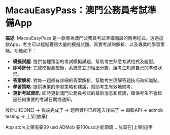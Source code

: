 # MacauEasyPass：澳門公務員考試準備App

**描述:**
MacauEasyPass 是一款專為澳門公務員考試準備而設的應用程式。透過這款App，考生可以輕鬆獲得大量的模擬試題、真實考試的解析、以及專業的學習策略。功能如下：

- **模擬試題**: 提供各種類型的考試模擬試題，幫助考生熟悉考試格式及題型。
- **即時評分**: 完成模擬測驗後，系統會立即給出分數，讓考生知道自己的準備狀況。
- **答案解析**: 對每一題都有詳細的答案解析，幫助考生理解答題技巧和知識點。
- **學習策略**: 提供專業的學習策略和建議，幫助考生有效地備考。
- **更新考試資訊**: 即時更新澳門公務員考試的最新消息和資訊，確保考生不會錯過任何重要的考試日期或通知。

設計UI(DONE) -> 後端完成了 -> 題目資料已經進去後端了 -> 串聯API -> admob testing -> 上架(放棄)

App store上架需要99 usd
ADMob 要100usd才能領錢...
放棄在[上架]這步
